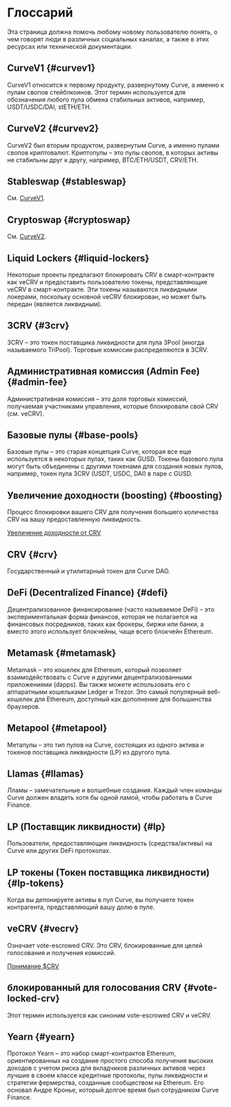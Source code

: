 <h1>Глоссарий</h1>

Эта страница должна помочь любому новому пользователю понять, о чем говорят люди в различных социальных каналах, а также в этих ресурсах или технической документации.

## **CurveV1** {#curvev1}

CurveV1 относится к первому продукту, развернутому Curve, а именно к пулам свопов стейблкоинов. Этот термин используется для обозначения любого пула обмена стабильных активов, например, USDT/USDC/DAI, stETH/ETH.

## **CurveV2** {#curvev2}

CurveV2 был вторым продуктом, развернутым Curve, а именно пулами свопов криптовалют. Криптопулы – это пулы свопов, в которых активы не стабильны друг к другу, например, BTC/ETH/USDT, CRV/ETH.

## **Stableswap** {#stableswap}

См. [CurveV1](#curvev1).

## **Cryptoswap** {#cryptoswap}

См. [CurveV2](#curvev2).

## **Liquid Lockers** {#liquid-lockers}

Некоторые проекты предлагают блокировать CRV в смарт-контракте как veCRV и предоставить пользователю токены, представляющие veCRV в смарт-контракте. Эти токены называются ликвидными локерами, поскольку основной veCRV блокирован, но может быть передан (является ликвидным).

## **3CRV** {#3crv}

3CRV – это токен поставщика ликвидности для пула 3Pool (иногда называемого TriPool). Торговые комиссии распределяются в 3CRV.

## **Административная комиссия (Admin Fee)** {#admin-fee}

Административная комиссия – это доля торговых комиссий, получаемая участниками управления, которые блокировали свой CRV (см. veCRV).

## **Базовые пулы** {#base-pools}

Базовые пулы – это старая концепция Curve, которая все еще используется в некоторых пулах, таких как GUSD. Токены базового пула могут быть объединены с другими токенами для создания новых пулов, например, токен пула 3CRV (USDT, USDC, DAI) в паре с GUSD.

## **Увеличение доходности (boosting)** {#boosting}

Процесс блокировки вашего CRV для получения большего количества CRV на вашу предоставленную ликвидность.

[Увеличение доходности от CRV](../reward-gauges/boosting-your-crv-rewards.md)

## **CRV** {#crv}

Государственный и утилитарный токен для Curve DAO.

## **DeFi (Decentralized Finance)** {#defi}

Децентрализованное финансирование (часто называемое DeFi) – это экспериментальная форма финансов, которая не полагается на финансовых посредников, таких как брокеры, биржи или банки, а вместо этого использует блокчейны, чаще всего блокчейн Ethereum.

## **Metamask** {#metamask}

Metamask – это кошелек для Ethereum, который позволяет взаимодействовать с Curve и другими децентрализованными приложениями (dapps). Вы также можете использовать его с аппаратными кошельками Ledger и Trezor. Это самый популярный веб-кошелек для Ethereum, доступный как дополнение для большинства браузеров.

## **Metapool** {#metapool}

Метапулы – это тип пулов на Curve, состоящих из одного актива и токенов поставщика ликвидности (LP) из другого пула.

## **Llamas** {#llamas}

Лламы – замечательные и волшебные создания. Каждый член команды Curve должен владеть хотя бы одной ламой, чтобы работать в Curve Finance.

## **LP (Поставщик ликвидности)** {#lp}

Пользователи, предоставляющие ликвидность (средства/активы) на Curve или других DeFi протоколах.

## **LP токены (Токен поставщика ликвидности)** {#lp-tokens}

Когда вы депонируете активы в пул Curve, вы получаете токен контрагента, представляющий вашу долю в пуле.

## **veCRV** {#vecrv}

Означает vote-escrowed CRV. Это CRV, блокированные для целей голосования и получения комиссий.

[Понимание $CRV](../crv-token/overview.md)

## **блокированный для голосования CRV** {#vote-locked-crv}

Этот термин используется как синоним vote-escrowed CRV и veCRV.

## **Yearn** {#yearn}

Протокол Yearn – это набор смарт-контрактов Ethereum, ориентированных на создание простого способа получения высоких доходов с учетом риска для вкладчиков различных активов через лучшие в своем классе кредитные протоколы, пулы ликвидности и стратегии фермерства, созданные сообществом на Ethereum. Его основал Андре Кронье, который долгое время был сотрудником Curve Finance.
